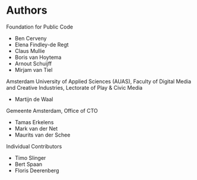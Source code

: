 # Authors

Foundation for Public Code

* Ben Cerveny
* Elena Findley-de Regt
* Claus Mullie
* Boris van Hoytema
* Arnout Schuijff
* Mirjam van Tiel

Amsterdam University of Applied Sciences (AUAS), Faculty of Digital Media and Creative Industries, Lectorate of Play & Civic Media

* Martijn de Waal

Gemeente Amsterdam, Office of CTO

* Tamas Erkelens
* Mark van der Net
* Maurits van der Schee

Individual Contributors

* Timo Slinger
* Bert Spaan
* Floris Deerenberg
